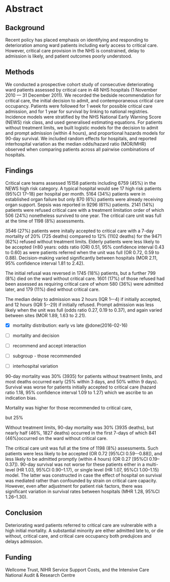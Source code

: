<!-- Use this for just getting your thoughts down then come back and add in the Rmarkdown -->
# Abstract

## Background

Recent policy has placed emphasis on identifying and responding to deterioration among ward patients including early access to critical care. However, critical care provision in the NHS is constrained, delay to admission is likely, and patient outcomes poorly understood.

## Methods

We conducted a prospective cohort study of consecutive deteriorating ward patients assessed by critical care in 48 NHS hospitals (1 November 2010 — 31 December 2011). We recorded the bedside recommendation for critical care, the initial decision to admit, and contemporaneous critical care occupancy. Patients were followed for 1 week for possible critical care admission, and for 1 year for survival by linking to national registries. Incidence models were stratified by the NHS National Early Warning Score (NEWS) risk class, and used generalised estimating equations. For patients without treatment limits, we built logistic models for the decision to admit and prompt admission (within 4 hours), and proportional hazards models for 90-day survival. We included random effects for hospitals, and reported interhospital variation as the median odds/hazard ratio (MOR/MHR) observed when comparing patients across all pairwise combinations of hospitals.

## Findings

Critical care teams assessed 15158 patients including 6759 (45%) in the NEWS high risk category. A typical hospital would see 17 high risk patients (95%CI 17–18) per hospital per month. 5164 (34%) patients were in established organ failure but only 870 (6%) patients were already receiving organ support. Sepsis was reported in 9296 (61%) patients. 2141 (14%) patients were refused critical care with a treatment limitation order of which 506 (24%) nonetheless survived to one year. The critical care unit was full at the time of 1198 (8%) assessments. 

<!-- - [ ] add in severity comparison if commenting on survival -->
3546 (27%) patients were initally accepted to critical care with a 7-day mortality of 20% (725 deaths) compared to 12% (1102 deaths) for the 9471 (62%) refused without treatment limits. Elderly patients were less likely to be accepted (≥80 years: odds ratio (OR) 0.51, 95% confidence interval 0.43 to 0.60) as were patients referred when the unit was full (OR 0.72, 0.59 to 0.88). Decision-making varied significantly between hospitals (MOR 2.11, 95% confidence interval 1.81 to 2.42).

<!-- discuss patients refused -->
The initial refusal was reversed in 1745 (18%) patients, but a further 799 (8%) died on the ward without critical care. 1601 (17%) of those refused had been assessed as requiring critical care of whom 580 (36%) were admitted later, and 179 (11%) died without critical care.
<!-- discuss delay -->
The median delay to admission was 2 hours (IQR 1–-4) if initially accepted, and 12 hours (IQR 5--29) if initially refused. Prompt admission was less likely when the unit was full (odds ratio 0.27, 0.19 to 0.37), and again varied between sites (MOR 1.89, 1.63 to 2.21).

<!-- @resume(2016-02-16T16-10 ) -->
- [X] mortality distribution: early vs late  @done(2016-02-16)
- [ ] mortality and decision
- [ ] recommend and accept interaction
- [ ] subgroup - those recommended
- [ ] interhospital variation


90-day mortality was 30% (3935) for patients without treatment limits, and most deaths occurred early (25% within 3 days, and 50% within 9 days). Survival was worse for patients initially accepted to critical care (hazard ratio 1.18, 95% confidence interval 1.09 to 1.27) which we ascribe to an indication bias.

 Mortality was higher for those recommended to critical care, 



but 25%

Without treatment limits, 90-day mortality was 30% (3935 deaths), but nearly half (46%, 1827 deaths) occurred in the first 7-days of which 841 (46%)occurred on the ward without critical care. 

The critical care unit was full at the time of 1198 (8%) assessments. Such patients were less likely to be accepted (OR 0.72 [95%CI 0.59--0.88]), and less likely to be admitted promptly (within 4 hours) (OR 0.27 [95%CI 0.19–0.37]). 90-day survival was not worse for these patients either in a multi-level (HR 1.03, 95%CI 0.90–1.17), or single level (HR 1.07, 95%CI 1.00–1.15) model. The latter was constructed in case the effect of hospital on survival was mediated rather than confounded by strain on critical care capacity. However, even after adjustment for patient risk factors, there was significant variation in survival rates between hospitals (MHR 1.28, 95%CI 1.26–1.30).

<!-- @resume(2016-02-15 23:41) Compare MHR for early vs late survival: worse early would increase evidence that practice affected outomce -->
## Conclusion

Deteriorating ward patients referred to critical care are vulnerable with a high initial mortality. A substantial minority are either admitted late to, or die without, critical care, and critical care occupancy both predujices and delays admission.

## Funding

Wellcome Trust, NIHR Service Support Costs, and the Intensive Care National Audit & Research Centre